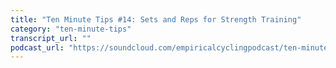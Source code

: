 ```yaml
---
title: "Ten Minute Tips #14: Sets and Reps for Strength Training"
category: "ten-minute-tips"
transcript_url: ""
podcast_url: "https://soundcloud.com/empiricalcyclingpodcast/ten-minute-tips-14-sets-and-reps-for-strength-training"
---
```

